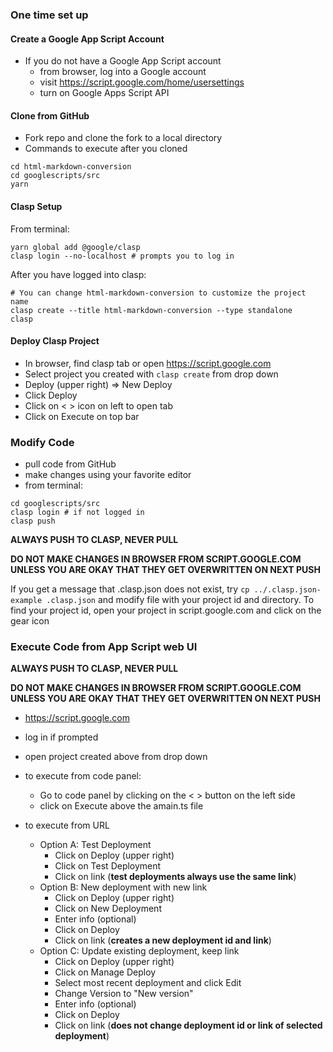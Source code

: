 ### One time set up

#### Create a Google App Script Account

- If you do not have a Google App Script account
  - from browser, log into a Google account
  - visit https://script.google.com/home/usersettings
  - turn on Google Apps Script API

#### Clone from GitHub

- Fork repo and clone the fork to a local directory
- Commands to execute after you cloned

```
cd html-markdown-conversion
cd googlescripts/src
yarn
```

#### Clasp Setup

From terminal:

```
yarn global add @google/clasp
clasp login --no-localhost # prompts you to log in
```

After you have logged into clasp:

```
# You can change html-markdown-conversion to customize the project name
clasp create --title html-markdown-conversion --type standalone
clasp
```

#### Deploy Clasp Project

- In browser, find clasp tab or open https://script.google.com
- Select project you created with `clasp create` from drop down
- Deploy (upper right) => New Deploy
- Click Deploy
- Click on < > icon on left to open tab
- Click on Execute on top bar

### Modify Code

- pull code from GitHub
- make changes using your favorite editor
- from terminal:

```
cd googlescripts/src
clasp login # if not logged in
clasp push
```

**ALWAYS PUSH TO CLASP, NEVER PULL**

**DO NOT MAKE CHANGES IN BROWSER FROM SCRIPT.GOOGLE.COM UNLESS YOU ARE OKAY THAT THEY GET OVERWRITTEN ON NEXT PUSH**

If you get a message that .clasp.json does not exist, try `cp ../.clasp.json-example .clasp.json` and modify file with your project id and directory. To find your project id, open your project in script.google.com and click on the gear icon

### Execute Code from App Script web UI

**ALWAYS PUSH TO CLASP, NEVER PULL**

**DO NOT MAKE CHANGES IN BROWSER FROM SCRIPT.GOOGLE.COM UNLESS YOU ARE OKAY THAT THEY GET OVERWRITTEN ON NEXT PUSH**

- https://script.google.com
- log in if prompted
- open project created above from drop down
- to execute from code panel:
  - Go to code panel by clicking on the < > button on the left side
  - click on Execute above the amain.ts file
- to execute from URL

  - Option A: Test Deployment
    - Click on Deploy (upper right)
    - Click on Test Deployment
    - Click on link (**test deployments always use the same link**)
  - Option B: New deployment with new link
    - Click on Deploy (upper right)
    - Click on New Deployment
    - Enter info (optional)
    - Click on Deploy
    - Click on link (**creates a new deployment id and link**)
  - Option C: Update existing deployment, keep link
    - Click on Deploy (upper right)
    - Click on Manage Deploy
    - Select most recent deployment and click Edit
    - Change Version to "New version"
    - Enter info (optional)
    - Click on Deploy
    - Click on link (**does not change deployment id or link of selected deployment**)
